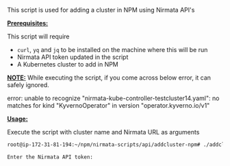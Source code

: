
This script is used for adding a cluster in NPM using Nirmata API's

<ins>**Prerequisites:**</ins>

This script will require
- `curl`, `yq` and `jq` to be installed on the machine where this will be run
- Nirmata API token updated in the script
- A Kubernetes cluster to add in NPM

<ins>**NOTE:**</ins>
While executing the script, if you come across below error, it can safely ignored. 

error: unable to recognize "nirmata-kube-controller-testcluster14.yaml": no matches for kind "KyvernoOperator" in version "operator.kyverno.io/v1"


<ins>**Usage:**</ins>

Execute the script with cluster name and Nirmata URL as arguments

```sh
root@ip-172-31-81-194:~/npm/nirmata-scripts/api/addcluster-npm# ./addcluster.sh kindtest24 https://nirmata.io 

Enter the Nirmata API token:


```



